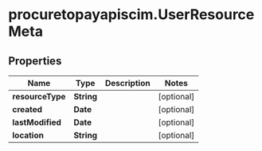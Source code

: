 # procuretopayapiscim.UserResourceMeta

## Properties

Name | Type | Description | Notes
------------ | ------------- | ------------- | -------------
**resourceType** | **String** |  | [optional] 
**created** | **Date** |  | [optional] 
**lastModified** | **Date** |  | [optional] 
**location** | **String** |  | [optional] 


